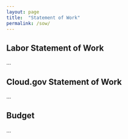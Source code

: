 ```yaml
---
layout: page
title:  "Statement of Work"
permalink: /sow/
---
```


## Labor Statement of Work

...  

## Cloud.gov Statement of Work 

...

## Budget  

... 

